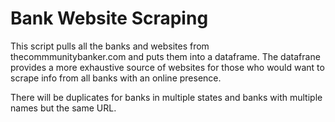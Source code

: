 # Bank Website Scraping
 This script pulls all the banks and websites from thecommmunitybanker.com and puts them into a dataframe. The datafrane provides a more exhaustive source of websites for those who would want to scrape info from all banks with an online presence.

 There will be duplicates for banks in multiple states and banks with multiple names but the same URL.
